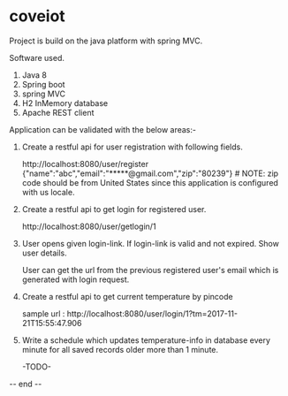 # coveiot

Project is build on the java platform with spring MVC.

Software used.
1.  Java 8
2.  Spring boot
3.  spring MVC
4.  H2 InMemory database
4.  Apache REST client

Application can be validated with  the below areas:-

1. Create a restful api for user registration with following fields.

	http://localhost:8080/user/register
		{"name":"abc","email":"*****@gmail.com","zip":"80239"}
		# NOTE: zip code should be from United States since this application is configured with us locale.

2. Create a restful api to get login for registered user. 

	http://localhost:8080/user/getlogin/1
		
3. User opens given login-link. If login-link is valid and not expired. Show user details. 

	User can get the url from the previous registered user's email which is generated with login request.
	
4. Create a restful api to get current temperature by pincode 

	sample url : http://localhost:8080/user/login/1?tm=2017-11-21T15:55:47.906

5. Write a schedule which updates temperature-info in database every minute for all saved records older more than 1 minute.

	-TODO-
	
-- end --